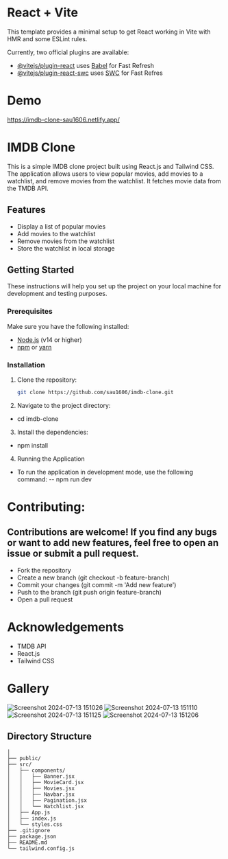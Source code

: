 # React + Vite

This template provides a minimal setup to get React working in Vite with HMR and some ESLint rules.

Currently, two official plugins are available:

- [@vitejs/plugin-react](https://github.com/vitejs/vite-plugin-react/blob/main/packages/plugin-react/README.md) uses [Babel](https://babeljs.io/) for Fast Refresh
- [@vitejs/plugin-react-swc](https://github.com/vitejs/vite-plugin-react-swc) uses [SWC](https://swc.rs/) for Fast Refres


# Demo
https://imdb-clone-sau1606.netlify.app/

# IMDB Clone

This is a simple IMDB clone project built using React.js and Tailwind CSS. The application allows users to view popular movies, add movies to a watchlist, and remove movies from the watchlist. It fetches movie data from the TMDB API.

## Features

- Display a list of popular movies
- Add movies to the watchlist
- Remove movies from the watchlist
- Store the watchlist in local storage

## Getting Started

These instructions will help you set up the project on your local machine for development and testing purposes.

### Prerequisites

Make sure you have the following installed:

- [Node.js](https://nodejs.org/en/) (v14 or higher)
- [npm](https://www.npmjs.com/get-npm) or [yarn](https://yarnpkg.com/getting-started/install)

### Installation

1. Clone the repository:
   ```sh
   git clone https://github.com/sau1606/imdb-clone.git
2. Navigate to the project directory:
- cd imdb-clone
3. Install the dependencies:
- npm install
4. Running the Application
- To run the application in development mode, use the following command:
-- npm run dev



# Contributing:
  ## Contributions are welcome! If you find any bugs or want to add new features, feel free to open an issue or submit a pull request.
  - Fork the repository
  - Create a new branch (git checkout -b feature-branch)
  - Commit your changes (git commit -m 'Add new feature')
  - Push to the branch (git push origin feature-branch)
  - Open a pull request

# Acknowledgements
- TMDB API
- React.js
- Tailwind CSS


# Gallery
![Screenshot 2024-07-13 151026](https://github.com/user-attachments/assets/83038a8c-602e-4d51-aa7e-ecbd31fd93f9)
![Screenshot 2024-07-13 151110](https://github.com/user-attachments/assets/cd63e0ac-cbab-4800-bb5d-d6c4b20a3253)
![Screenshot 2024-07-13 151125](https://github.com/user-attachments/assets/f3db71f7-eaf0-4df5-9d83-33099dafd63b)
![Screenshot 2024-07-13 151206](https://github.com/user-attachments/assets/28249be1-183e-4ac0-b357-b374fc3caf16)

## Directory Structure

```imdb-clone/
│
├── public/
├── src/
│   ├── components/
│   │   ├── Banner.jsx
│   │   ├── MovieCard.jsx
│   │   ├── Movies.jsx
│   │   ├── Navbar.jsx
│   │   ├── Pagination.jsx
│   │   └── Watchlist.jsx
│   ├── App.js
│   ├── index.js
│   └── styles.css
├── .gitignore
├── package.json
├── README.md
└── tailwind.config.js



